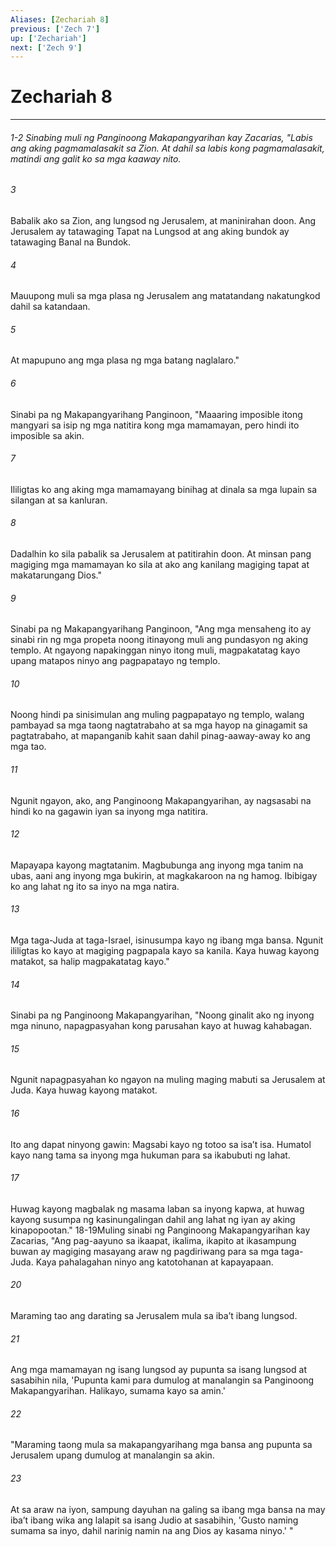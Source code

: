 ```yaml
---
Aliases: [Zechariah 8]
previous: ['Zech 7']
up: ['Zechariah']
next: ['Zech 9']
---
```

# Zechariah 8

***
###### 1-2 Sinabing muli ng Panginoong Makapangyarihan kay Zacarias, "Labis ang aking pagmamalasakit sa Zion. At dahil sa labis kong pagmamalasakit, matindi ang galit ko sa mga kaaway nito. 


###### 3 


Babalik ako sa Zion, ang lungsod ng Jerusalem, at maninirahan doon. Ang Jerusalem ay tatawaging Tapat na Lungsod at ang aking bundok ay tatawaging Banal na Bundok. 


###### 4 


Mauupong muli sa mga plasa ng Jerusalem ang matatandang nakatungkod dahil sa katandaan. 


###### 5 


At mapupuno ang mga plasa ng mga batang naglalaro." 


###### 6 


Sinabi pa ng Makapangyarihang Panginoon, "Maaaring imposible itong mangyari sa isip ng mga natitira kong mga mamamayan, pero hindi ito imposible sa akin. 


###### 7 


Ililigtas ko ang aking mga mamamayang binihag at dinala sa mga lupain sa silangan at sa kanluran. 


###### 8 


Dadalhin ko sila pabalik sa Jerusalem at patitirahin doon. At minsan pang magiging mga mamamayan ko sila at ako ang kanilang magiging tapat at makatarungang Dios." 


###### 9 


Sinabi pa ng Makapangyarihang Panginoon, "Ang mga mensaheng ito ay sinabi rin ng mga propeta noong itinayong muli ang pundasyon ng aking templo. At ngayong napakinggan ninyo itong muli, magpakatatag kayo upang matapos ninyo ang pagpapatayo ng templo. 


###### 10 


Noong hindi pa sinisimulan ang muling pagpapatayo ng templo, walang pambayad sa mga taong nagtatrabaho at sa mga hayop na ginagamit sa pagtatrabaho, at mapanganib kahit saan dahil pinag-aaway-away ko ang mga tao. 


###### 11 


Ngunit ngayon, ako, ang Panginoong Makapangyarihan, ay nagsasabi na hindi ko na gagawin iyan sa inyong mga natitira. 


###### 12 


Mapayapa kayong magtatanim. Magbubunga ang inyong mga tanim na ubas, aani ang inyong mga bukirin, at magkakaroon na ng hamog. Ibibigay ko ang lahat ng ito sa inyo na mga natira. 


###### 13 


Mga taga-Juda at taga-Israel, isinusumpa kayo ng ibang mga bansa. Ngunit ililigtas ko kayo at magiging pagpapala kayo sa kanila. Kaya huwag kayong matakot, sa halip magpakatatag kayo." 


###### 14 


Sinabi pa ng Panginoong Makapangyarihan, "Noong ginalit ako ng inyong mga ninuno, napagpasyahan kong parusahan kayo at huwag kahabagan. 


###### 15 


Ngunit napagpasyahan ko ngayon na muling maging mabuti sa Jerusalem at Juda. Kaya huwag kayong matakot. 


###### 16 


Ito ang dapat ninyong gawin: Magsabi kayo ng totoo sa isaʼt isa. Humatol kayo nang tama sa inyong mga hukuman para sa ikabubuti ng lahat. 


###### 17 


Huwag kayong magbalak ng masama laban sa inyong kapwa, at huwag kayong susumpa ng kasinungalingan dahil ang lahat ng iyan ay aking kinapopootan." 18-19Muling sinabi ng Panginoong Makapangyarihan kay Zacarias, "Ang pag-aayuno sa ikaapat, ikalima, ikapito at ikasampung buwan ay magiging masayang araw ng pagdiriwang para sa mga taga-Juda. Kaya pahalagahan ninyo ang katotohanan at kapayapaan. 


###### 20 


Maraming tao ang darating sa Jerusalem mula sa ibaʼt ibang lungsod. 


###### 21 


Ang mga mamamayan ng isang lungsod ay pupunta sa isang lungsod at sasabihin nila, 'Pupunta kami para dumulog at manalangin sa Panginoong Makapangyarihan. Halikayo, sumama kayo sa amin.' 


###### 22 


"Maraming taong mula sa makapangyarihang mga bansa ang pupunta sa Jerusalem upang dumulog at manalangin sa akin. 


###### 23 


At sa araw na iyon, sampung dayuhan na galing sa ibang mga bansa na may ibaʼt ibang wika ang lalapit sa isang Judio at sasabihin, 'Gusto naming sumama sa inyo, dahil narinig namin na ang Dios ay kasama ninyo.' "
